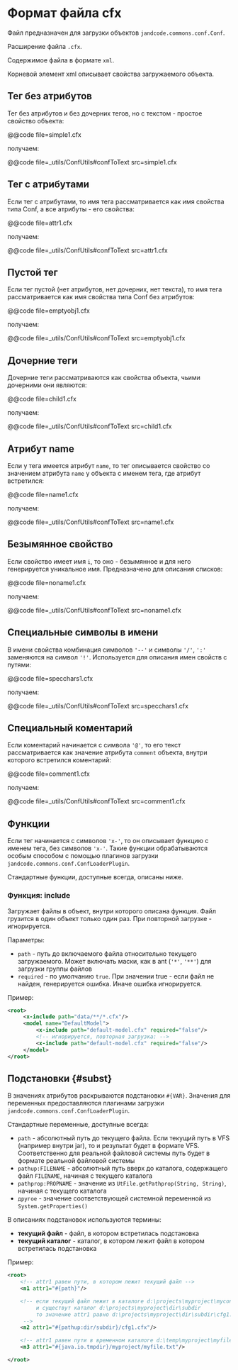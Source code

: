 
Формат файла cfx
================

Файл предназначен для загрузки объектов `jandcode.commons.conf.Conf`.

Расширение файла `.cfx`.

Содержимое файла в формате `xml`.

Корневой элемент xml описывает свойства загружаемого объекта. 

Тег без атрибутов
-----------------

Тег без атрибутов и без дочерних тегов, но с текстом - простое свойство объекта:

@@code file=simple1.cfx

получаем:
 
@@code file=_utils/ConfUtils#confToText
    src=simple1.cfx 

Тег c атрибутами
-----------------

Если тег с атрибутами, то имя тега рассматривается как имя свойства типа Conf,
а все атрибуты - его свойства:

@@code file=attr1.cfx

получаем:
 
@@code file=_utils/ConfUtils#confToText
    src=attr1.cfx 


Пустой тег
----------

Если тег пустой (нет атрибутов, нет дочерних, нет текста), 
то имя тега рассматривается как имя свойства типа Conf без атрибутов:

@@code file=emptyobj1.cfx

получаем:
 
@@code file=_utils/ConfUtils#confToText
    src=emptyobj1.cfx 


Дочерние теги
-------------

Дочерние теги рассматриваются как свойства объекта, чьими дочерними они являются:

@@code file=child1.cfx

получаем:
 
@@code file=_utils/ConfUtils#confToText
    src=child1.cfx 


Атрибут name
------------

Если у тега имеется атрибут `name`, то тег описывается свойство со значением
атрибута `name` у объекта с именем тега, где атрибут встретился:

@@code file=name1.cfx

получаем:
 
@@code file=_utils/ConfUtils#confToText
    src=name1.cfx 


Безымянное свойство
-------------------

Если свойство имеет имя `i`, то оно - безымянное и для него генерируется уникальное имя.
Предназначено для описания списков:

@@code file=noname1.cfx

получаем:
 
@@code file=_utils/ConfUtils#confToText
    src=noname1.cfx 


Специальные символы в имени
--------------------------- 

В имени свойства комбинация символов `'--'` и символы `'/'`, `':'`
заменяются на символ `'!'`. Используется для описания имен свойств с путями:

@@code file=specchars1.cfx

получаем:
 
@@code file=_utils/ConfUtils#confToText
    src=specchars1.cfx 


Специальный коментарий
----------------------

Если коментарий начинается с символа `'@'`, то его текст рассматривается как 
значение атрибута `comment` объекта, внутри которого встретился коментарий:

@@code file=comment1.cfx

получаем:
 
@@code file=_utils/ConfUtils#confToText
    src=comment1.cfx 

  
Функции
-------

Если тег начинается с символов `'x-'`, то он описывает функцию с именем тега,
без символов `'x-'`. Такие функции обрабатываются особым способом с помощью плагинов
загрузки `jandcode.commons.conf.ConfLoaderPlugin`.

Стандартные функции, доступные всегда, описаны ниже.


### Функция: include

Загружает файлы в объект, внутри которого описана функция. Файл
грузится в один объект только один раз. При повторной загрузке - игнорируется. 

Параметры:

* `path` - путь до включаемого файла относительно текущего загружаемого. Может
  включать маски, как в ant (`'*'`, `'**'`) для загрузки группы файлов
* `required` - по умолчанию `true`. При значении true - если файл не найден,
  генерируется ошибка. Иначе ошибка игнорируется.

Пример:

```xml
<root>
     <x-include path="data/**/*.cfx"/>
     <model name="DefaultModel">
         <x-include path="default-model.cfx" required="false"/>
         <!-- игнорируется, повторная загрузка: -->
         <x-include path="default-model.cfx" required="false"/> 
     </model>
</root>
```


Подстановки {#subst}
-----------

В значениях атрибутов раскрываются подстановки `#{VAR}`.
Значения для переменных предоставляются плагинами
загрузки `jandcode.commons.conf.ConfLoaderPlugin`.

Стандартные переменные, доступные всегда:

* `path` - абсолютный путь до текущего файла. Если текущий путь в VFS (например внутри jar),
  то и результат будет в формате VFS. Соответственно для реальной файловой системы
  путь будет в формате реальной файловой системы
* `pathup:FILENAME` - абсолютный путь вверх до каталога, содержащего файл `FILENAME`,
  начиная с текущего каталога
* `pathprop:PROPNAME` - значение из `UtFile.getPathprop(String, String)`, начиная с
  текущего каталога
* `другое` - значение соответствующей системной переменной из `System.getProperties()`

В описаниях подстановок используются термины:

* **текущий файл** - файл, в котором встретилась подстановка
* **текущий каталог** - каталог, в котором лежит файл в котором встретилась
  подстановка

Пример:

```xml
<root>
    <!-- attr1 равен пути, в котором лежит текущий файл -->
    <n1 attr1="#{path}"/>

    <!-- если текущий файл лежит в каталоге d:\projects\myproject\myconfig
         и существут каталог d:\projects\myproject\dir\subdir
         то значение attr1 равно d:\projects\myproject\dir\subdir\cfg1.cfx
     -->
    <n2 attr1="#{pathup:dir/subdir}/cfg1.cfx"/>

    <!-- attr1 равен пути в временном каталоге d:\temp\myproject\myfile.txt -->
    <n3 attr1="#{java.io.tmpdir}/myproject/myfile.txt"/>

</root>
```




